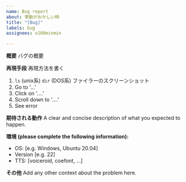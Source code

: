 ```yaml
---
name: Bug report
about: 挙動がおかしい時
title: "[Bug]"
labels: bug
assignees: o108minmin

---
```


**概要**
バグの概要

**再現手段**
再現方法を書く
1. `ls` (unix系) `dir` (DOS系) ファイラーのスクリーンショット
1. Go to '...'
1. Click on '....'
1. Scroll down to '....'
1. See error

**期待される動作**
A clear and concise description of what you expected to happen.

**環境 (please complete the following information):**
 - OS: [e.g. Windows, Ubuntu 20.04]
 - Version [e.g. 22]
- TTS: [voiceroid, coefont, ...]

**その他**
Add any other context about the problem here.
